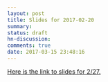 ```yaml
---
layout: post
title: Slides for 2017-02-20
summary:
status: draft
hn-discussion:
comments: true
date: 2017-03-15 23:48:16
---
```


[Here is the link to slides for 2/27.](https://drive.google.com/a/usfca.edu/file/d/0B-5GjaosMAovdEUtc1UzX05lYU0/view?usp=drivesdk)
